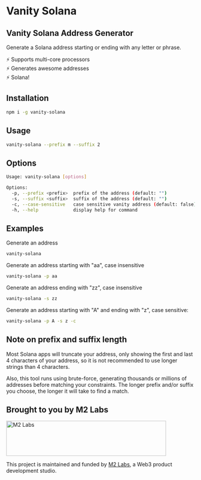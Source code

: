 # Vanity Solana

## Vanity Solana Address Generator

Generate a Solana address starting or ending with any letter or phrase.

⚡️ Supports multi-core processors<br />
⚡️ Generates awesome addresses<br />
⚡️ Solana!

## Installation

```sh
npm i -g vanity-solana
```

## Usage

```sh
vanity-solana --prefix m --suffix 2
```

## Options

```sh
Usage: vanity-solana [options]

Options:
  -p, --prefix <prefix>  prefix of the address (default: "")
  -s, --suffix <suffix>  suffix of the address (default: "")
  -c, --case-sensitive   case sensitive vanity address (default: false)
  -h, --help             display help for command
```

## Examples

Generate an address

```sh
vanity-solana
```

Generate an address starting with "aa", case insensitive

```sh
vanity-solana -p aa
```

Generate an address ending with "zz", case insensitive

```sh
vanity-solana -s zz
```

Generate an address starting with "A" and ending with "z", case sensitive:

```sh
vanity-solana -p A -s z -c
```

## Note on prefix and suffix length

Most Solana apps will truncate your address, only showing the first and last 4
characters of your address, so it is not recommended to use longer strings
than 4 characters.

Also, this tool runs using brute-force, generating thousands or millions
of addresses before matching your constraints. The longer prefix and/or suffix
you choose, the longer it will take to find a match.

## Brought to you by M2 Labs

<img src="https://m2.xyz/github.png" alt="M2 Labs" width="427" height="94" />

This project is maintained and funded by [M2 Labs](https://m2.xyz), a Web3
product development studio.
